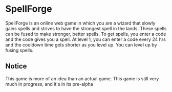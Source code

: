 # SpellForge
SpellForge is an online web game in which you are a wizard that slowly gains spells and strives to have the strongest spell in the lands. These spells can be fused to make stronger, better spells. To get spells, you enter a code and the code gives you a spell. At level 1, you can enter a code every 24 hrs and the cooldown time gets shorter as you level up. You can level up by fusing spells.
## Notice
This game is more of an idea than an actual game. This game is still very much in progress, and it's in its pre-alpha
